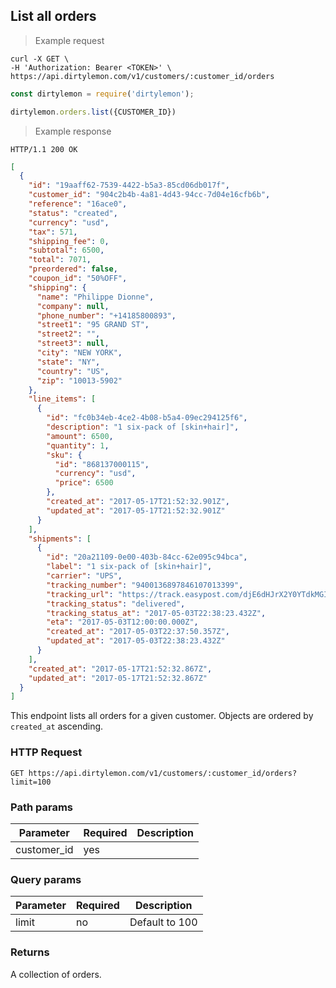 ## List all orders

> Example request

```shell
curl -X GET \
-H 'Authorization: Bearer <TOKEN>' \
https://api.dirtylemon.com/v1/customers/:customer_id/orders
```

```javascript
const dirtylemon = require('dirtylemon');

dirtylemon.orders.list({CUSTOMER_ID})
```

> Example response

```http
HTTP/1.1 200 OK
```

```json
[
  {
    "id": "19aaff62-7539-4422-b5a3-85cd06db017f",
    "customer_id": "904c2b4b-4a81-4d43-94cc-7d04e16cfb6b",
    "reference": "16ace0",
    "status": "created",
    "currency": "usd",
    "tax": 571,
    "shipping_fee": 0,
    "subtotal": 6500,
    "total": 7071,
    "preordered": false,
    "coupon_id": "50%OFF",
    "shipping": {
      "name": "Philippe Dionne",
      "company": null,
      "phone_number": "+14185800893",
      "street1": "95 GRAND ST",
      "street2": "",
      "street3": null,
      "city": "NEW YORK",
      "state": "NY",
      "country": "US",
      "zip": "10013-5902"
    },
    "line_items": [
      {
        "id": "fc0b34eb-4ce2-4b08-b5a4-09ec294125f6",
        "description": "1 six-pack of [skin+hair]",
        "amount": 6500,
        "quantity": 1,
        "sku": {
          "id": "868137000115",
          "currency": "usd",
          "price": 6500
        },
        "created_at": "2017-05-17T21:52:32.901Z",
        "updated_at": "2017-05-17T21:52:32.901Z"
      }
    ],
    "shipments": [
      {
        "id": "20a21109-0e00-403b-84cc-62e095c94bca",
        "label": "1 six-pack of [skin+hair]",
        "carrier": "UPS",
        "tracking_number": "9400136897846107013399",
        "tracking_url": "https://track.easypost.com/djE6dHJrX2Y0YTdkMGI1NmJlNDQ1MzdhMjMzN2M2ODlmMGM2OTdm",
        "tracking_status": "delivered",
        "tracking_status_at": "2017-05-03T22:38:23.432Z",
        "eta": "2017-05-03T12:00:00.000Z",
        "created_at": "2017-05-03T22:37:50.357Z",
        "updated_at": "2017-05-03T22:38:23.432Z"
      }
    ],
    "created_at": "2017-05-17T21:52:32.867Z",
    "updated_at": "2017-05-17T21:52:32.867Z"
  }
]
```

This endpoint lists all orders for a given customer. Objects are ordered by `created_at` ascending.

### HTTP Request

`GET https://api.dirtylemon.com/v1/customers/:customer_id/orders?limit=100`

### Path params

| Parameter | Required | Description |
| --------- | -------- | ------------|
| customer_id | yes |  |

### Query params

| Parameter | Required | Description |
| --------- | -------- | ------------|
| limit | no | Default to 100 |


### Returns

A collection of orders.
